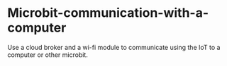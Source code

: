 # Microbit-communication-with-a-computer
Use a cloud broker and a wi-fi module to communicate using the IoT to a computer or other microbit.

